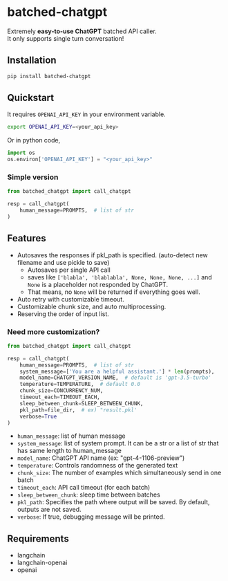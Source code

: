 # batched-chatgpt
Extremely **easy-to-use ChatGPT** batched API caller.  
It only supports single turn conversation!

## Installation
```bash
pip install batched-chatgpt
```

## Quickstart
It requires ```OPENAI_API_KEY``` in your environment variable.
```bash
export OPENAI_API_KEY=<your_api_key>
```
Or in python code,  
```python
import os
os.environ['OPENAI_API_KEY'] = "<your_api_key>"
```
### Simple version
```python
from batched_chatgpt import call_chatgpt

resp = call_chatgpt(
    human_message=PROMPTS,  # list of str
)
```

## Features
- Autosaves the responses if pkl_path is specified. (auto-detect new filename and use pickle to save)
    - Autosaves per single API call
    - saves like ```['blabla', 'blablabla', None, None, None, ...]``` and ```None``` is a placeholder not responded by ChatGPT.
    - That means, no ```None``` will be returned if everything goes well.
- Auto retry with customizable timeout.
- Customizable chunk size, and auto multiprocessing.
- Reserving the order of input list.

### Need more customization?
```python
from batched_chatgpt import call_chatgpt

resp = call_chatgpt(
    human_message=PROMPTS,  # list of str
    system_message=['You are a helpful assistant.'] * len(prompts),
    model_name=CHATGPT_VERSION_NAME,  # default is 'gpt-3.5-turbo'
    temperature=TEMPERATURE,  # default 0.0
    chunk_size=CONCURRENCY_NUM,
    timeout_each=TIMEOUT_EACH,
    sleep_between_chunk=SLEEP_BETWEEN_CHUNK,
    pkl_path=file_dir,  # ex) "result.pkl'
    verbose=True
)
```
- ```human_message```: list of human message
- ```system_message```: list of system prompt. It can be a str or a list of str that has same length to human_message
- ```model_name```: ChatGPT API name (ex: "gpt-4-1106-preview")
- ```temperature```: Controls randomness of the generated text
- ```chunk_size```: The number of examples which simultaneously send in one batch
- ```timeout_each```: API call timeout (for each batch)
- ```sleep_between_chunk```: sleep time between batches
- ```pkl_path```: Specifies the path where output will be saved. By default, outputs are not saved.
- ```verbose```: If true, debugging message will be printed.

## Requirements
- langchain
- langchain-openai
- openai

